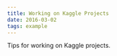 ```yaml
---
title: Working on Kaggle Projects
date: 2016-03-02
tags: example
---
```


Tips for working on Kaggle projects.